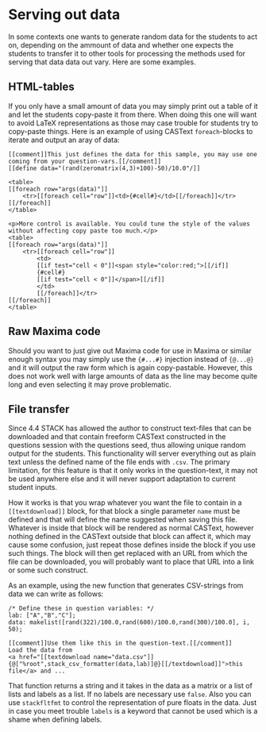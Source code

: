 # Serving out data

In some contexts one wants to generate random data for the students to act on, depending on the ammount of data and whether one expects the students to transfer it to other tools for processing the methods used for serving that data data out vary. Here are some examples.

## HTML-tables

If you only have a small amount of data you may simply print out a table of it and let the students copy-paste it from there. When doing this one will want to avoid LaTeX representations as those may case trouble for students try to copy-paste things. Here is an example of using CASText `foreach`-blocks to iterate and output an aray of data:

```
[[comment]]This just defines the data for this sample, you may use one coming from your question-vars.[[/comment]]
[[define data="(rand(zeromatrix(4,3)+100)-50)/10.0"/]]

<table>
[[foreach row="args(data)"]]
	<tr>[[foreach cell="row"]]<td>{#cell#}</td>[[/foreach]]</tr>
[[/foreach]]
</table>

<p>More control is available. You could tune the style of the values without affecting copy paste too much.</p>
<table>
[[foreach row="args(data)"]]
	<tr>[[foreach cell="row"]]
		<td>
		[[if test="cell < 0"]]<span style="color:red;">[[/if]]
		{#cell#}
		[[if test="cell < 0"]]</span>[[/if]]
		</td>
		[[/foreach]]</tr>
[[/foreach]]
</table>
```

## Raw Maxima code

Should you want to just give out Maxima code for use in Maxima or similar enough syntax you may simply use the `{#...#}` injection instead of `{@...@}` and it will output the raw form which is again copy-pastable. However, this does not work well with large amounts of data as the line may become quite long and even selecting it may prove problematic.

## File transfer

Since 4.4 STACK has allowed the author to construct text-files that can be downloaded and that contain freeform CASText constructed in the questions session with the questions seed, thus allowing unique random output for the students. This functionality will server everything out as plain text unless the defined name of the file ends with `.csv`. The primary limitation, for this feature is that it only works in the question-text, it may not be used anywhere else and it will never support adaptation to current student inputs.

How it works is that you wrap whatever you want the file to contain in a `[[textdownload]]` block, for that block a single parameter `name` must be defined and that will define the name suggested when saving this file. Whatever is inside that block will be rendered as normal CASText, however nothing defined in the CASText outside that block can affect it, which may cause some confusion, just repeat those defines inside the block if you use such things. The block will then get replaced with an URL from which the file can be downloaded, you will probably want to place that URL into a link or some such construct.

As an example, using the new function that generates CSV-strings from data we can write as follows:

```
/* Define these in question variables: */
lab: ["A","B","C"];
data: makelist([rand(322)/100.0,rand(600)/100.0,rand(300)/100.0], i, 50);
```

```
[[comment]]Use them like this in the question-text.[[/comment]]
Load the data from 
<a href="[[textdownload name="data.csv"]]{@["%root",stack_csv_formatter(data,lab)]@}[[/textdownload]]">this file</a> and ...
```
That function returns a string and it takes in the data as a matrix or a list of lists and labels as a list. If no labels are necessary use `false`. Also you can use `stackfltfmt` to control the representation of pure floats in the data. Just in case you meet trouble `labels` is a keyword that cannot be used which is a shame when defining labels.
